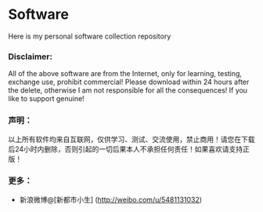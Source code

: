 # Software

Here is my personal software collection repository

### Disclaimer:
All of the above software are from the Internet, only for learning, testing, exchange use, prohibit commercial! Please download within 24 hours after the delete, otherwise I am not responsible for all the consequences! If you like to support genuine!

### 声明：

以上所有软件均来自互联网，仅供学习、测试、交流使用，禁止商用！请您在下载后24小时内删除，否则引起的一切后果本人不承担任何责任！如果喜欢请支持正版！

### 更多：

* 新浪微博@[新都市小生] (http://weibo.com/u/5481131032)
